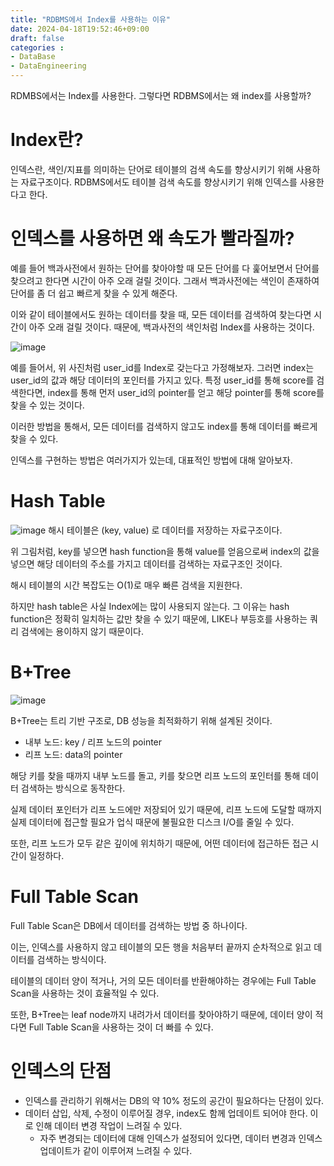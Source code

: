 ```yaml
---
title: "RDBMS에서 Index를 사용하는 이유"
date: 2024-04-18T19:52:46+09:00
draft: false
categories :
- DataBase
- DataEngineering
---
```


RDMBS에서는 Index를 사용한다. 그렇다면 RDBMS에서는 왜 index를 사용할까?

# Index란?
인덱스란, 색인/지표를 의미하는 단어로 테이블의 검색 속도를 향상시키기 위해 사용하는 자료구조이다. RDBMS에서도 테이블 검색 속도를 향상시키기 위해 인덱스를 사용한다고 한다.

# 인덱스를 사용하면 왜 속도가 빨라질까?
예를 들어 백과사전에서 원하는 단어를 찾아야할 때 모든 단어를 다 훑어보면서 단어를 찾으려고 한다면 시간이 아주 오래 걸릴 것이다. 그래서 백과사전에는 색인이 존재하여 단어를 좀 더 쉽고 빠르게 찾을 수 있게 해준다.

이와 같이 테이블에서도 원하는 데이터를 찾을 때, 모든 데이터를 검색하여 찾는다면 시간이 아주 오래 걸릴 것이다. 때문에, 백과사전의 색인처럼 Index를 사용하는 것이다.

![image](https://github.com/yumin00/blog/assets/130362583/66a4ae98-cea4-4eaa-b8db-59357c701992)

예를 들어서, 위 사진처럼 user_id를 Index로 갖는다고 가정해보자. 그러면 index는 user_id의 값과 해당 데이터의 포인터를 가지고 있다. 특정 user_id를 통해 score를 검색한다면,
index를 통해 먼저 user_id의 pointer를 얻고 해당 pointer를 통해 score를 찾을 수 있는 것이다.

이러한 방법을 통해서, 모든 데이터를 검색하지 않고도 index를 통해 데이터를 빠르게 찾을 수 있다.

인덱스를 구현하는 방법은 여러가지가 있는데, 대표적인 방법에 대해 알아보자.

# Hash Table
![image](https://github.com/yumin00/blog/assets/130362583/0902e423-a4ea-4451-9800-ff2816c01997)
해시 테이블은 (key, value) 로 데이터를 저장하는 자료구조이다. 

위 그림처럼, key를 넣으면 hash function을 통해 value를 얻음으로써 index의 값을 넣으면 해당 데이터의 주소를 가지고 데이터를 검색하는 자료구조인 것이다.

해시 테이블의 시간 복잡도는 O(1)로 매우 빠른 검색을 지원한다.

하지만 hash table은 사실 Index에는 많이 사용되지 않는다. 그 이유는 hash function은 정확히 일치하는 값만 찾을 수 있기 때문에,
LIKE나 부등호를 사용하는 쿼리 검색에는 용이하지 않기 때문이다.

# B+Tree
![image](https://github.com/yumin00/blog/assets/130362583/3276b27c-6d7b-42d6-beb5-8d90ab8ab082)

B+Tree는 트리 기반 구조로, DB 성능을 최적화하기 위해 설계된 것이다.

- 내부 노드: key / 리프 노드의 pointer
- 리프 노드: data의 pointer

해당 키를 찾을 때까지 내부 노드를 돌고, 키를 찾으면 리프 노드의 포인터를 통해 데이터 검색하는 방식으로 동작한다.

실제 데이터 포인터가 리프 노드에만 저장되어 있기 때문에, 리프 노드에 도달할 때까지 실제 데이터에 접근할 필요가 업식 때문에 불필요한 디스크 I/O를 줄일 수 있다.

또한, 리프 노드가 모두 같은 깊이에 위치하기 때문에, 어떤 데이터에 접근하든 접근 시간이 일정하다.

# Full Table Scan
Full Table Scan은 DB에서 데이터를 검색하는 방법 중 하나이다.

이는, 인덱스를 사용하지 않고 테이블의 모든 행을 처음부터 끝까지 순차적으로 읽고 데이터를 검색하는 방식이다.

테이블의 데이터 양이 적거나, 거의 모든 데이터를 반환해야하는 경우에는 Full Table Scan을 사용하는 것이 효율적일 수 있다.

또한, B+Tree는 leaf node까지 내려가서 데이터를 찾아야하기 때문에, 데이터 양이 적다면 Full  Table Scan을 사용하는 것이 더 빠를 수 있다.

# 인덱스의 단점
- 인덱스를 관리하기 위해서는 DB의 약 10% 정도의 공간이 필요하다는 단점이 있다.
- 데이터 삽입, 삭제, 수정이 이루어질 경우, index도 함께 업데이트 되어야 한다. 이로 인해 데이터 변경 작업이 느려질 수 있다.
  - 자주 변경되는 데이터에 대해 인덱스가 설정되어 있다면, 데이터 변경과 인덱스 업데이트가 같이 이루어져 느려질 수 있다.

